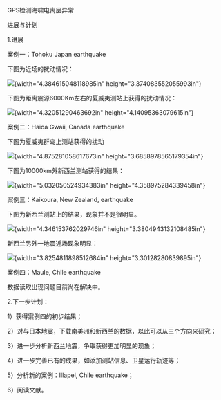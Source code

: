 GPS检测海啸电离层异常

进展与计划

1.进展

案例一：Tohoku Japan earthquake

下图为近场的扰动情况：

![](media/image1.emf){width="4.384615048118985in"
height="3.374083552055993in"}

下图为距离震源6000Km左右的夏威夷测站上获得的扰动情况：

![](media/image2.emf){width="4.32051290463692in"
height="4.14095363079615in"}

案例二：Haida Gwaii, Canada earthquake

下图为夏威夷群岛上测站获得的扰动

![](media/image3.emf){width="4.875281058617673in"
height="3.6858978565179354in"}

下图为10000km外新西兰测站获得的结果：

![](media/image4.emf){width="5.032050524934383in"
height="4.358975284339458in"}

案例三：Kaikoura, New Zealand, earthquake

下图为新西兰测站上的结果，现象并不是很明显。

![](media/image5.emf){width="4.346153762029746in"
height="3.3804943132108485in"}

新西兰另外一地震近场现象明显：

![](media/image6.emf){width="3.8254811898512684in"
height="3.30128280839895in"}

案例四：Maule, Chile earthquake

数据读取出现问题目前尚在解决中。

2.下一步计划：

1）获得案例四的初步结果；

2）对与日本地震，下载南美洲和新西兰的数据，以此可以从三个方向来研究；

3）进一步分析新西兰地震，争取获得更加明显的现象；

4）进一步完善已有的成果，如添加测站信息、卫星运行轨迹等；

5）分析新的案例：Illapel, Chile earthquake；

6）阅读文献。
